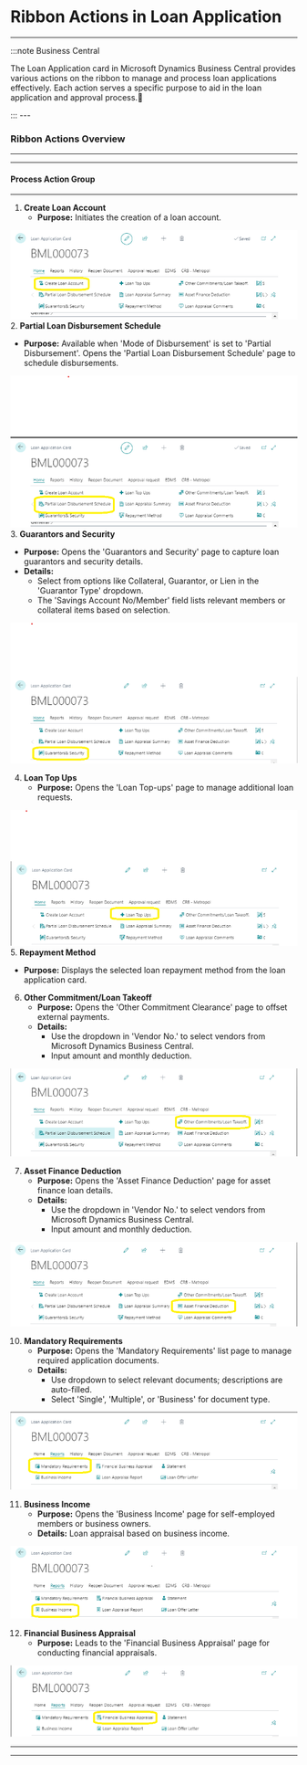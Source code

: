 # Ribbon Actions in Loan Application
---
:::note Business Central
<div class="container">
    <div class="custom-note">
        <p>The Loan Application card in Microsoft Dynamics Business Central provides various actions on the ribbon to manage and process loan applications effectively. Each action serves a specific purpose to aid in the loan application and approval process.🤗</p>
    </div>
</div>
:::
---

### Ribbon Actions Overview
---

---
#### Process Action Group
---

1. **Create Loan Account**
   - **Purpose:** Initiates the creation of a loan account.

  ![alt text](image-5.png)   
2. **Partial Loan Disbursement Schedule**
   - **Purpose:** Available when 'Mode of Disbursement' is set to 'Partial Disbursement'. Opens the 'Partial Loan Disbursement Schedule' page to schedule disbursements.

  ![alt text](image-6.png)  
3. **Guarantors and Security**
   - **Purpose:** Opens the 'Guarantors and Security' page to capture loan guarantors and security details.
   - **Details:**
     - Select from options like Collateral, Guarantor, or Lien in the 'Guarantor Type' dropdown.
     - The 'Savings Account No/Member' field lists relevant members or collateral items based on selection.

  ![alt text](image-7.png)
  
4. **Loan Top Ups**
   - **Purpose:** Opens the 'Loan Top-ups' page to manage additional loan requests.

  ![alt text](image-8.png)
5. **Repayment Method**
   - **Purpose:** Displays the selected loan repayment method from the loan application card.
   
6. **Other Commitment/Loan Takeoff**
   - **Purpose:** Opens the 'Other Commitment Clearance' page to offset external payments.
   - **Details:**
     - Use the dropdown in 'Vendor No.' to select vendors from Microsoft Dynamics Business Central.
     - Input amount and monthly deduction.

![alt text](image-9.png)   

7. **Asset Finance Deduction**
   - **Purpose:** Opens the 'Asset Finance Deduction' page for asset finance loan details.
   - **Details:**
     - Use the dropdown in 'Vendor No.' to select vendors from Microsoft Dynamics Business Central.
     - Input amount and monthly deduction.

![alt text](image-10.png)   

<!-- 9. **Loan Collaterals**
   - **Purpose:** Opens the 'Loan Collaterals' page for capturing collateral details.
   - **Details:** Manually fill out collateral information provided by the member.

   - **Screenshot:** Include a screenshot of the 'Loan Collaterals' page. -->
   
10. **Mandatory Requirements**
    - **Purpose:** Opens the 'Mandatory Requirements' list page to manage required application documents.
    - **Details:**
      - Use dropdown to select relevant documents; descriptions are auto-filled.
      - Select 'Single', 'Multiple', or 'Business' for document type.

![alt text](image-11.png)    

11. **Business Income**
    - **Purpose:** Opens the 'Business Income' page for self-employed members or business owners.
    - **Details:** Loan appraisal based on business income.

![alt text](image-12.png)    

12. **Financial Business Appraisal**
    - **Purpose:** Leads to the 'Financial Business Appraisal' page for conducting financial appraisals.

![alt text](image-13.png)    

---
<!-- 13. **Post Advance**
    - **Purpose:** Enables post-advance actions for loans without batching requirements.
    
14. **Discount Loan**
    - **Purpose:** Initiates a discounted loan process before the disbursement waiting period elapses.
    
15. **Loan Payment Schedule**
    - **Purpose:** Displays the loan payment schedule for installment repayments.
    
16. **Post Loan**
    - **Purpose:** Visible in the process group actions ribbon after loan approval. -->

---
